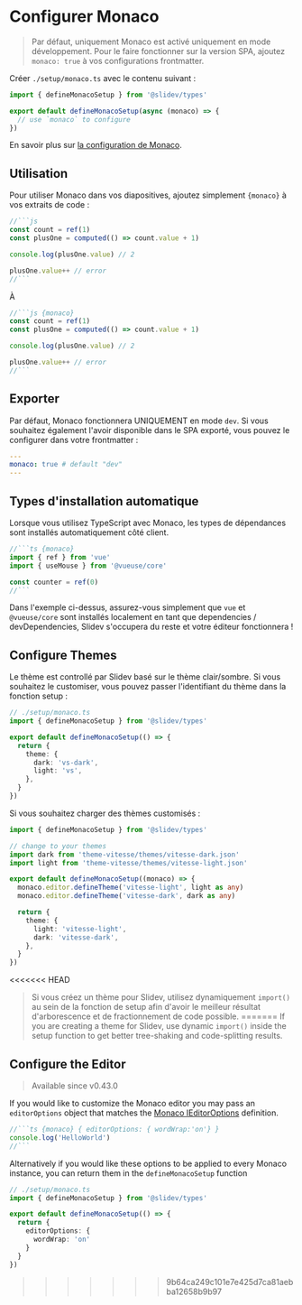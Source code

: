 # Configurer Monaco

<Environment type="client" />

> Par défaut, uniquement Monaco est activé uniquement en mode développement. Pour le faire fonctionner sur la version SPA, ajoutez `monaco: true` à vos configurations frontmatter.

Créer `./setup/monaco.ts` avec le contenu suivant :

```ts
import { defineMonacoSetup } from '@slidev/types'

export default defineMonacoSetup(async (monaco) => {
  // use `monaco` to configure
})
```

En savoir plus sur [la configuration de Monaco](https://github.com/Microsoft/monaco-editor).

## Utilisation

Pour utiliser Monaco dans vos diapositives, ajoutez simplement `{monaco}` à vos extraits de code :

~~~js
//```js
const count = ref(1)
const plusOne = computed(() => count.value + 1)

console.log(plusOne.value) // 2

plusOne.value++ // error
//```
~~~

À

~~~js
//```js {monaco}
const count = ref(1)
const plusOne = computed(() => count.value + 1)

console.log(plusOne.value) // 2

plusOne.value++ // error
//```
~~~

## Exporter

Par défaut, Monaco fonctionnera UNIQUEMENT en mode `dev`. Si vous souhaitez également l'avoir disponible dans le SPA exporté, vous pouvez le configurer dans votre frontmatter :

```yaml
---
monaco: true # default "dev"
---
```

## Types d'installation automatique

Lorsque vous utilisez TypeScript avec Monaco, les types de dépendances sont installés automatiquement côté client.

~~~ts
//```ts {monaco}
import { ref } from 'vue'
import { useMouse } from '@vueuse/core'

const counter = ref(0)
//```
~~~

Dans l'exemple ci-dessus, assurez-vous simplement que `vue` et` @vueuse/core` sont installés localement en tant que dependencies / devDependencies, Slidev s'occupera du reste et votre éditeur fonctionnera !

## Configure Themes

Le thème est controllé par Slidev basé sur le thème clair/sombre. Si vous souhaitez le customiser, vous pouvez passer l'identifiant du thème dans la fonction setup :

```ts
// ./setup/monaco.ts
import { defineMonacoSetup } from '@slidev/types'

export default defineMonacoSetup(() => {
  return {
    theme: {
      dark: 'vs-dark',
      light: 'vs',
    },
  }
})
```

Si vous souhaitez charger des thèmes customisés :

```ts
import { defineMonacoSetup } from '@slidev/types'

// change to your themes
import dark from 'theme-vitesse/themes/vitesse-dark.json'
import light from 'theme-vitesse/themes/vitesse-light.json'

export default defineMonacoSetup((monaco) => {
  monaco.editor.defineTheme('vitesse-light', light as any)
  monaco.editor.defineTheme('vitesse-dark', dark as any)

  return {
    theme: {
      light: 'vitesse-light',
      dark: 'vitesse-dark',
    },
  }
})
```

<<<<<<< HEAD
> Si vous créez un thème pour Slidev, utilisez dynamiquement `import()` au sein de la fonction de setup afin d'avoir le meilleur résultat d'arborescence et de fractionnement de code possible.
=======
> If you are creating a theme for Slidev, use dynamic `import()` inside the setup function to get better tree-shaking and code-splitting results.

## Configure the Editor

> Available since v0.43.0

If you would like to customize the Monaco editor you may pass an `editorOptions` object that matches the [Monaco IEditorOptions](https://microsoft.github.io/monaco-editor/docs.html#interfaces/editor.IEditorOptions.html) definition.

~~~ts
//```ts {monaco} { editorOptions: { wordWrap:'on'} }
console.log('HelloWorld')
//```
~~~

Alternatively if you would like these options to be applied to every Monaco instance, you can return them in the `defineMonacoSetup` function

```ts
// ./setup/monaco.ts
import { defineMonacoSetup } from '@slidev/types'

export default defineMonacoSetup(() => {
  return {
    editorOptions: {
      wordWrap: 'on'
    }
  }
})
```
>>>>>>> 9b64ca249c101e7e425d7ca81aebba12658b9b97
